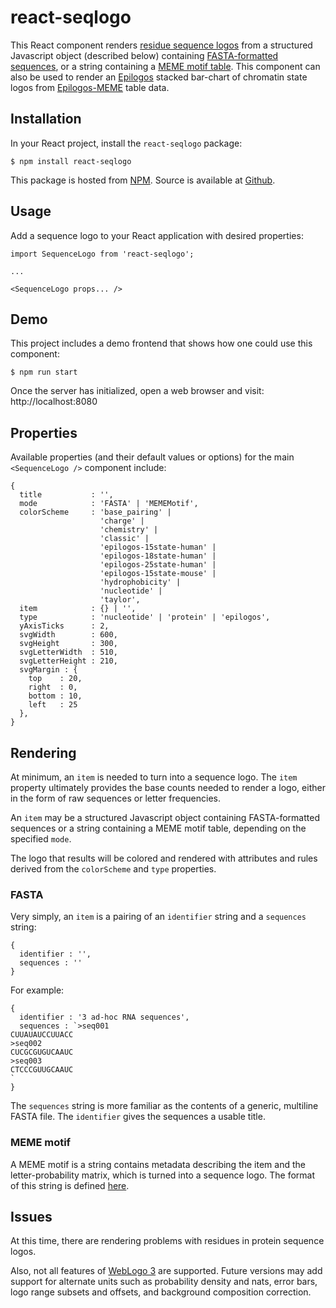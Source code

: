 # react-seqlogo

This React component renders [residue sequence logos](https://en.wikipedia.org/wiki/Sequence_logo) from a structured Javascript object (described below) containing [FASTA-formatted sequences](https://en.wikipedia.org/wiki/FASTA_format), or a string containing a [MEME motif table](http://meme-suite.org/doc/meme-format.html). This component can also be used to render an [Epilogos](https://epilogos.altiusinstitute.org) stacked bar-chart of chromatin state logos from [Epilogos-MEME](https://epilogos-meme.altiusinstitute.org) table data.


## Installation

In your React project, install the `react-seqlogo` package:

```
$ npm install react-seqlogo
```

This package is hosted from [NPM](https://www.npmjs.com/package/react-seqlogo). Source is available at [Github](https://github.com/alexpreynolds/react-seqlogo).

## Usage

Add a sequence logo to your React application with desired properties:

```
import SequenceLogo from 'react-seqlogo';

...

<SequenceLogo props... />
```

## Demo

This project includes a demo frontend that shows how one could use this component:

```
$ npm run start
```

Once the server has initialized, open a web browser and visit: http://localhost:8080

## Properties

Available properties (and their default values or options) for the main `<SequenceLogo />` component include:

```
{
  title           : '',
  mode            : 'FASTA' | 'MEMEMotif',
  colorScheme     : 'base_pairing' |
                    'charge' | 
                    'chemistry' | 
                    'classic' | 
                    'epilogos-15state-human' | 
                    'epilogos-18state-human' | 
                    'epilogos-25state-human' | 
                    'epilogos-15state-mouse' | 
                    'hydrophobicity' | 
                    'nucleotide' | 
                    'taylor',
  item            : {} | '',
  type            : 'nucleotide' | 'protein' | 'epilogos',
  yAxisTicks      : 2,
  svgWidth        : 600,
  svgHeight       : 300,
  svgLetterWidth  : 510,
  svgLetterHeight : 210,
  svgMargin : { 
    top    : 20,
    right  : 0,
    bottom : 10,
    left   : 25
  }, 
}
```

## Rendering

At minimum, an `item` is needed to turn into a sequence logo. The `item` property ultimately provides the base counts needed to render a logo, either in the form of raw sequences or letter frequencies.

An `item` may be a structured Javascript object containing FASTA-formatted sequences or a string containing a MEME motif table, depending on the specified `mode`. 

The logo that results will be colored and rendered with attributes and rules derived from the `colorScheme` and `type` properties.

### FASTA

Very simply, an `item` is a pairing of an `identifier` string and a `sequences` string:

```
{
  identifier : '',
  sequences : ''
}
```

For example:

```
{
  identifier : '3 ad-hoc RNA sequences',
  sequences : `>seq001
CUUAUAUCCUUACC
>seq002
CUCGCGUGUCAAUC
>seq003
CTCCCGUUGCAAUC
`
}
```

The `sequences` string is more familiar as the contents of a generic, multiline FASTA file. The `identifier` gives the sequences a usable title.

### MEME motif

A MEME motif is a string contains metadata describing the item and the letter-probability matrix, which is turned into a sequence logo. The format of this string is defined [here](http://meme-suite.org/doc/meme-format.html).

## Issues

At this time, there are rendering problems with residues in protein sequence logos.

Also, not all features of [WebLogo 3](http://weblogo.threeplusone.com/) are supported. Future versions may add support for alternate units such as probability density and nats, error bars, logo range subsets and offsets, and background composition correction.